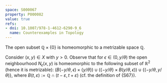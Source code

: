 ```yaml
---
space: S000067
property: P000082
value: true
refs:
- doi: 10.1007/978-1-4612-6290-9_6
  name: Counterexamples in Topology
---
```


The open subset $\mathbb Q{\times}\{0\}$ is homeomorphic to a metrizable space $\mathbb Q$.

Consider $(x,y)\in X$ with $y>0$. Observe that for $\epsilon\in(0,y/\theta)$ the open neighbourhood $N_\epsilon(x,y)$ is homeomorphic to the following subset of $\mathbb R^2$ (hence it is metrizable):
$\big(B(-y/\theta,\epsilon){\times}\{y/ \theta\}\big)
\cup \big(\{-y/ \theta\}{\times} B(y/ \theta,\epsilon)\big)\cup
\big\{(-y/ \theta,y/ \theta)\big\}$,
where $B(t,\varepsilon):=\mathbb Q\cap (t-\varepsilon,t+\varepsilon)$ (cf. the definition of {S67}).
